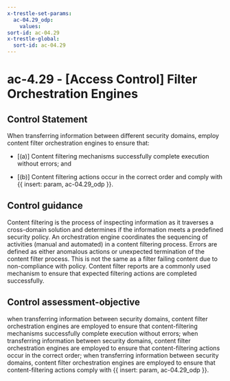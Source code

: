 ```yaml
---
x-trestle-set-params:
  ac-04.29_odp:
    values:
sort-id: ac-04.29
x-trestle-global:
  sort-id: ac-04.29
---
```


# ac-4.29 - \[Access Control\] Filter Orchestration Engines

## Control Statement

When transferring information between different security domains, employ content filter orchestration engines to ensure that:

- \[(a)\] Content filtering mechanisms successfully complete execution without errors; and

- \[(b)\] Content filtering actions occur in the correct order and comply with {{ insert: param, ac-04.29_odp }}.

## Control guidance

Content filtering is the process of inspecting information as it traverses a cross-domain solution and determines if the information meets a predefined security policy. An orchestration engine coordinates the sequencing of activities (manual and automated) in a content filtering process. Errors are defined as either anomalous actions or unexpected termination of the content filter process. This is not the same as a filter failing content due to non-compliance with policy. Content filter reports are a commonly used mechanism to ensure that expected filtering actions are completed successfully.

## Control assessment-objective

when transferring information between security domains, content filter orchestration engines are employed to ensure that content-filtering mechanisms successfully complete execution without errors;
when transferring information between security domains, content filter orchestration engines are employed to ensure that content-filtering actions occur in the correct order;
when transferring information between security domains, content filter orchestration engines are employed to ensure that content-filtering actions comply with {{ insert: param, ac-04.29_odp }}.

